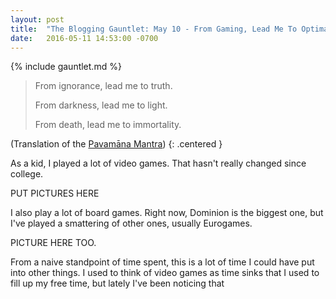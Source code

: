```yaml
---
layout: post
title:  "The Blogging Gauntlet: May 10 - From Gaming, Lead Me To Optimality"
date:   2016-05-11 14:53:00 -0700
---
```


{% include gauntlet.md %}

> From ignorance, lead me to truth.
>
> From darkness, lead me to light.
>
> From death, lead me to immortality.

(Translation of the [Pavamāna Mantra](https://en.wikipedia.org/wiki/Brihadaranyaka_Upanishad#Pavam.C4.81na_Mantra))
{: .centered }

As a kid, I played a lot of video games. That hasn't really changed since
college.

PUT PICTURES HERE

I also play a lot of board games. Right now, Dominion is the biggest
one, but I've played a smattering of other ones, usually Eurogames.

PICTURE HERE TOO.

From a naive standpoint of time spent, this is a lot of time I could have put
into other things. I used to think of video games as time sinks that I used to
fill up my free time, but lately I've been noticing that

